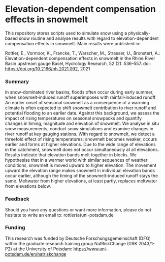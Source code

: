 # Elevation-dependent compensation effects in snowmelt

This repository stores scripts used to simulate snow using a physically-based snow routine and analyse results with regard to elevation-dependent compensation effects in snowmelt. Main results were published in:

Rottler, E., Vormoor, K., Francke, T., Warscher, M., Strasser, U., Bronstert, A.: Elevation-dependent compensation effects in snowmelt in the Rhine River Basin upstream gauge Basel, Hydrology Research, 52 (2): 536–557. doi: https://doi.org/10.2166/nh.2021.092, 2021

### Summary
In snow-dominated river basins, floods often occur during early summer, when snowmelt-induced runoff superimposes with rainfall-induced runoff. An earlier onset of seasonal snowmelt as a consequence of a warming climate is often expected to shift snowmelt contribution to river runoff and potential flooding to an earlier date. Against this background, we assess the impact of rising temperatures on seasonal snowpacks and quantify changes in timing, magnitude and elevation of snowmelt. We analyse in situ snow measurements, conduct snow simulations and examine changes in river runoff at key gauging stations. With regard to snowmelt, we detect a threefold effect of rising temperatures: snowmelt becomes weaker, occurs earlier and forms at higher elevations. Due to the wide range of elevations in the catchment, snowmelt does not occur simultaneously at all elevations. Results indicate that elevation bands melt together in blocks. We hypothesise that in a warmer world with similar sequences of weather conditions, snowmelt is moved upward to higher elevation. The movement upward the elevation range makes snowmelt in individual elevation bands occur earlier, although the timing of the snowmelt-induced runoff stays the same. Meltwater from higher elevations, at least partly, replaces meltwater from elevations below.

### Feedback
Should you have any questions or want more information, please do not hesitate to write an email to: rottler(a)uni-potsdam.de

### Funding
This research was funded by Deutsche Forschungsgemeinschaft (DFG) within the graduate research training group NatRiskChange (GRK 2043/1-P2) at the University of Potsdam: https://www.uni-potsdam.de/en/natriskchange

